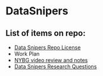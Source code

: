 # DataSnipers

## List of items on repo:

  * [Data Snipers Repo License](https://github.com/EdemD/DataSnipers/blob/master/LICENSE)
  * Work Plan
  * [NYBG video review and notes](https://github.com/EdemD/DataSnipers/blob/master/NYBG%20video%20review%20and%20notes.md)
  * [Data Snipers Research Questions](https://github.com/EdemD/DataSnipers/blob/master/Data%20Snipers%20Research%20Questions.md)
